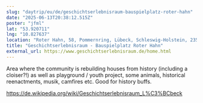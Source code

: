 ```yaml
---
slug: "daytrip/eu/de/geschichtserlebnisraum-bauspielplatz-roter-hahn"
date: "2025-06-13T20:38:12.515Z"
poster: "jfml"
lat: "53.920711"
lng: "10.827637"
location: "Roter Hahn, 58, Pommernring, Lübeck, Schleswig-Holstein, 23569, Germany"
title: "Geschichtserlebnisraum - Bauspielplatz Roter Hahn"
external_url: https://www.geschichtserlebnisraum.de/home.html
---
```

Area where the community is rebuilding houses from history (including a cloiser?!) as well as playground / youth project, some animals, historical reenactments, musik, camfires etc. Good for history buffs.

https://de.wikipedia.org/wiki/Geschichtserlebnisraum_L%C3%BCbeck
